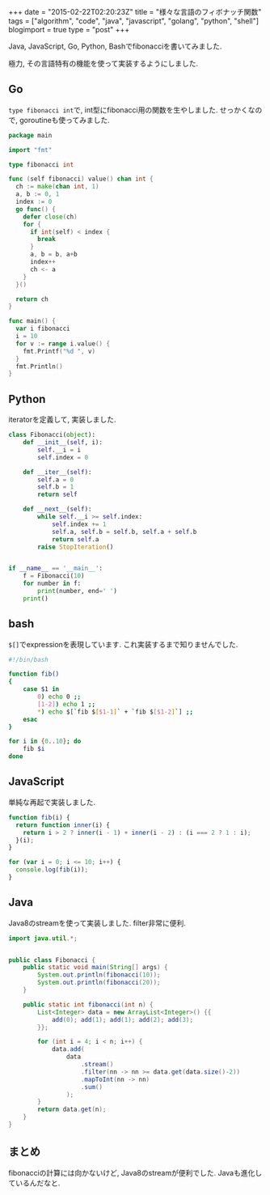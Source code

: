 +++
date = "2015-02-22T02:20:23Z"
title = "様々な言語のフィボナッチ関数"
tags = ["algorithm", "code", "java", "javascript", "golang", "python", "shell"]
blogimport = true
type = "post"
+++

Java, JavaScript, Go, Python, Bashでfibonacciを書いてみました.

極力, その言語特有の機能を使って実装するようにしました.


## Go

`type fibonacci int`で, int型にfibonacci用の関数を生やしました.
せっかくなので, goroutineも使ってみました.

```go
package main

import "fmt"

type fibonacci int

func (self fibonacci) value() chan int {
  ch := make(chan int, 1)
  a, b := 0, 1
  index := 0
  go func() {
    defer close(ch)
    for {
      if int(self) < index {
        break
      }
      a, b = b, a+b
      index++
      ch <- a
    }
  }()

  return ch
}

func main() {
  var i fibonacci
  i = 10
  for v := range i.value() {
    fmt.Printf("%d ", v)
  }
  fmt.Println()
}
```


## Python

iteratorを定義して, 実装しました.

```python
class Fibonacci(object):
    def __init__(self, i):
        self.__i = i
        self.index = 0

    def __iter__(self):
        self.a = 0
        self.b = 1
        return self

    def __next__(self):
        while self.__i >= self.index:
            self.index += 1
            self.a, self.b = self.b, self.a + self.b
            return self.a
        raise StopIteration()


if __name__ == '__main__':
    f = Fibonacci(10)
    for number in f:
        print(number, end=' ')
    print()
```


## bash

 `$[]`でexpressionを表現しています. これ実装するまで知りませんでした.

```sh
#!/bin/bash

function fib()
{
    case $1 in
        0) echo 0 ;;
        [1-2]) echo 1 ;;
        *) echo $[`fib $[$1-1]` + `fib $[$1-2]`] ;;
    esac
}

for i in {0..10}; do
    fib $i
done
```

## JavaScript

単純な再起で実装しました.

```javascript
function fib(i) {
  return function inner(i) {
    return i > 2 ? inner(i - 1) + inner(i - 2) : (i === 2 ? 1 : i);
  }(i);
}

for (var i = 0; i <= 10; i++) {
  console.log(fib(i));
}
```

## Java

Java8のstreamを使って実装しました. filter非常に便利.

```java
import java.util.*;


public class Fibonacci {
    public static void main(String[] args) {
        System.out.println(fibonacci(10));
        System.out.println(fibonacci(20));
    }

    public static int fibonacci(int n) {
        List<Integer> data = new ArrayList<Integer>() {{
            add(0); add(1); add(1); add(2); add(3);
        }};

        for (int i = 4; i < n; i++) {
            data.add(
                data
                    .stream()
                    .filter(nn -> nn >= data.get(data.size()-2))
                    .mapToInt(nn -> nn)
                    .sum()
                );
        }
        return data.get(n);
    }
}
```


## まとめ

fibonacciの計算には向かないけど, Java8のstreamが便利でした. Javaも進化しているんだなと.
